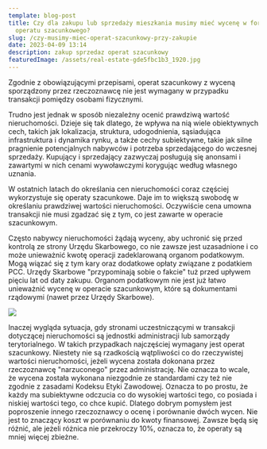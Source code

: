 ```yaml
---
template: blog-post
title: Czy dla zakupu lub sprzedaży mieszkania musimy mieć wycenę w formie
  operatu szacunkowego?
slug: /czy-musimy-miec-operat-szacunkowy-przy-zakupie
date: 2023-04-09 13:14
description: zakup sprzedaz operat szacunkowy
featuredImage: /assets/real-estate-gde5fbc1b3_1920.jpg
---
```

Zgodnie z obowiązującymi przepisami, operat szacunkowy z wyceną sporządzony przez rzeczoznawcę nie jest wymagany w przypadku transakcji pomiędzy osobami fizycznymi.

Trudno jest jednak w sposób niezależny ocenić prawdziwą wartość nieruchomości. Dzieje się tak dlatego, że wpływa na nią wiele obiektywnych cech, takich jak lokalizacja, struktura, udogodnienia, sąsiadująca infrastruktura i dynamika rynku, a także cechy subiektywne, takie jak silne pragnienie potencjalnych nabywców i potrzeba sprzedającego do wczesnej sprzedaży. Kupujący i sprzedający zazwyczaj posługują się anonsami i zawartymi w nich cenami wywoławczymi korygując według własnego uznania.

W ostatnich latach do określania cen nieruchomości coraz częściej wykorzystuje się operaty szacunkowe. Daje im to większą swobodę w określaniu prawdziwej wartości nieruchomości. Oczywiście cena umowna transakcji nie musi zgadzać się z tym, co jest zawarte w operacie szacunkowym.

Często nabywcy nieruchomości żądają wyceny, aby uchronić się przed kontrolą ze strony Urzędu Skarbowego, co nie zawsze jest uzasadnione i co może unieważnić kwotę operacji zadeklarowaną organom podatkowym. Mogą wiązać się z tym kary oraz dodatkowe opłaty związane z podatkiem PCC.  Urzędy Skarbowe "przypominają sobie o fakcie" tuż przed upływem pięciu lat od daty zakupu. Organom podatkowym nie jest już łatwo unieważnić wycenę w operacie szacunkowym, które są dokumentami rządowymi (nawet przez Urzędy Skarbowe).

![](/assets/pexels-expect-best-323780.jpg)

Inaczej wygląda sytuacja, gdy stronami uczestniczącymi w transakcji dotyczącej nieruchomości są jednostki administracji lub samorządy terytorialnego. W takich przypadkach najczęściej wymagany jest operat szacunkowy. Niestety nie są rzadkością wątpliwości co do rzeczywistej wartości nieruchomości, jeżeli wycena została dokonana przez rzeczoznawcę "narzuconego" przez administrację. Nie oznacza to wcale, że wycena została wykonana niezgodnie ze standardami czy też nie zgodnie z zasadami Kodeksu Etyki Zawodowej. Oznacza to po prostu, że każdy ma subiektywne odczucia co do wysokiej wartości tego, co posiada i niskiej wartości tego, co chce kupić. Dlatego dobrym pomysłem jest poproszenie innego rzeczoznawcy o ocenę i porównanie dwóch wycen. Nie jest to znaczący koszt w porównaniu do kwoty finansowej. Zawsze będą się różnić, ale jeżeli różnica nie przekroczy 10%, oznacza to, że operaty są mniej więcej zbieżne.
